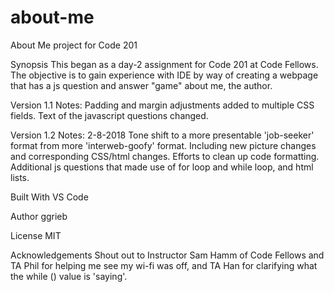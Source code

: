 # about-me
About Me project for Code 201

Synopsis
This began as a day-2 assignment for Code 201 at Code Fellows.  The objective is to gain experience with IDE by way of creating a webpage that has a js question and answer "game" about me, the author.

Version 1.1 Notes: Padding and margin adjustments added to multiple CSS fields.  Text of the javascript questions changed.

Version 1.2 Notes: 2-8-2018 Tone shift to a more presentable 'job-seeker' format from more 'interweb-goofy' format.  Including new picture changes and corresponding CSS/html changes.  Efforts to clean up code formatting.  Additional js questions that made use of for loop and while loop, and html lists.

Built With
VS Code

Author
ggrieb

License
MIT

Acknowledgements
Shout out to Instructor Sam Hamm of Code Fellows and TA Phil for helping me see my wi-fi was off, and TA Han for clarifying what the while () value is 'saying'.
